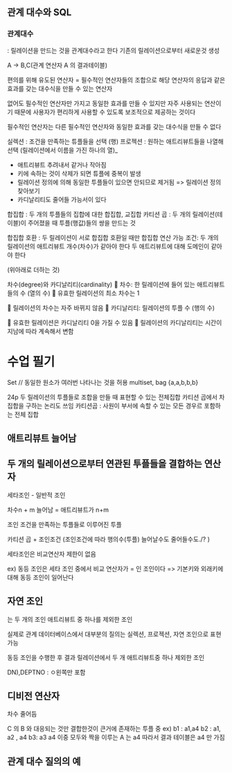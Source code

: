 ## 관계 대수와 SQL 

### 관계대수

: 릴레이션을 만드는 것을 관계대수라고 한다
기존의 릴레이션으로부터 새로운것 생성

A -> B,C(관계 연산자 A 의 결과테이블)

편의를 위해 유도된 연산자 = 필수적인 연산자들의 조합으로 해당 연산자의 응답과 같은 효과를 갖는 대수식을 만들 수 있는 연산자 

없어도 필수적인 연산자만 가지고 동일한 효과를 만들 수 있지만 자주 사용되는 연산이기 때문에 사용자가 편리하게 사용할 수 있도록 보조적으로 제공하는 것이다

필수적인 연산자는 다른 필수적인 연산자와 동일한 효과를 갖는 대수식을 만들 수 없다



실렉션 : 조건을 만족하는 튜플들을 선택 (행) 
프로젝션 : 원하는 애트리뷰트들을 나열해 선택   (릴레이션에서 이름을 가진 하나의 열)_
- 애트리뷰트 추려내서 같거나 작아짐
- 키에 속하는 것이 삭제가 되면 튜플에 중복이 발생 
- 릴레이션 정의에 의해 동일한 투플들이 있으면 안되므로 제거됨 => 릴레이션 정의 찾아보기
- 카디날리티도 줄어들 가능서이 있다

합집합 : 두 개의 투플들의 집합에 대한 합집합, 교집합
카티션 곱 : 두 개의 릴레이션(테이블)이 주어졌을 때 투플(행값)들의 쌍을 만드는 것 


합집합 호환 : 두 릴레이션이 서로 합집합 호환일 때만 합집합 연산 가능
조건: 두 개의 릴레이션의 애트리뷰트 개수(차수)가 같아야 한다
두 애트리뷰트에 대해 도메인이 같아야 한다

(위아래로 더하는 것) 





차수(degree)와 카디날리티(cardinality)
 차수: 한 릴레이션에 들어 있는 애트리뷰트들의 수 (열의 수)
 유효한 릴레이션의 최소 차수는 1

 릴레이션의 차수는 자주 바뀌지 않음
 카디날리티: 릴레이션의 투플 수 (행의 수)


 유효한 릴레이션은 카디날리티 0을 가질 수 있음
 릴레이션의 카디날리티는 시간이 지남에 따라 계속해서 변함


# 수업 필기

Set 
// 동일한 원소가 여러번 나타나는 것을 허용 
multiset, bag {a,a,b,b,b} 


24p 
두 릴레이션의 투플들로 조합을 만들 때 표현할 수 있는 전체집합 
카티션 곱에서 차집합을 구하는 논리도 쓰임 
카티션곱 : 사원이 부서에 속할 수 있는 모든 경우르 포함하는 전체 집합 


## 애트리뷰트 늘어남
## 두 개의 릴레이션으로부터 연관된 투플들을 결합하는 연산자

세타조인 - 일반적 조인


차수n + m 늘어남
= 애트리뷰트가 n+m

조인 조건을 만족하는 투플들로 이루어진 투플

카티션 곱 + 조인조건 (조인조건에 따라 행의수(투플) 늘어날수도 줄어들수도./? )

세타조인은 비교연산자 제한이 없음 

ex) 동등 조인은 세타 조인 중에서 비교 연산자가 = 인 조인이다
=> 기본키와 외래키에 대해 동등 조인이 일어난다

## 자연 조인

는 두 개의 조인 애트리뷰트 중 하나를 제외한
조인 

실제로 관계 데이터베이스에서 대부분의 질의는 실렉션, 프로젝션, 자연
조인으로 표현 가능 

동등 조인을 수행한 후 결과 릴레이션에서 두 개 애트리뷰트중 하나 제외한 조인 

DN),DEPTNO : ㅇ왼쪽만 포함 

## 디비전 연산자 

차수 줄어듬

C 의   B 와 대응되는 것만 
결합한것이 큰거에 존재하는 투플 중 
ex) b1 : a1,a4
b2 : a1, a2 , a4
b3: a3 a4
이중 모두와 짝을 이루는 A 는 a4 
따라서 결과 테이블은 a4 만 가짐 


## 관계 대수 질의의 예

